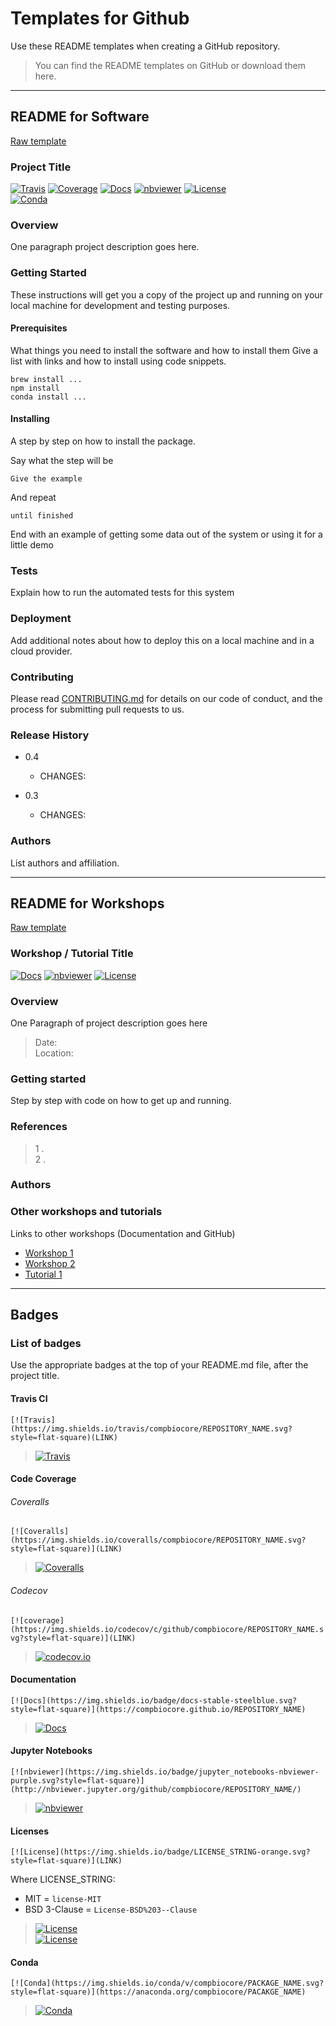 # Templates for Github

Use these README templates when creating a GitHub repository.
> You can find the README templates on GitHub or download them here.

___

## README for Software
[Raw template](https://raw.githubusercontent.com/compbiocore/cbc-documentation-templates/master/docs/README_template_software.md)

### Project Title


[![Travis](https://img.shields.io/travis/compbiocore/cbc-documentation-templates.svg?style=flat-square)](https://travis-ci.org/compbiocore/cbc-documentation-templates)
[![Coverage](https://img.shields.io/coveralls/github/jekyll/jekyll.svg?style=flat-square)](http://www.coverage.com) [![Docs](https://img.shields.io/badge/docs-stable-blue.svg?style=flat-square)](https://compbiocore.github.io/cbc-documentation-templates)
[![nbviewer](https://img.shields.io/badge/jupyter_notebooks-nbviewer-purple.svg?style=flat-square)](http://nbviewer.jupyter.org/github/compbiocore/.../master/docs/src/notebooks/)
[![License](https://img.shields.io/badge/license-MIT-orange.svg?style=flat-square)](https://raw.githubusercontent.com/compbiocore/cbc-documentation-templates/master/LICENSE.md)  
[![Conda](https://img.shields.io/conda/v/compbiocore/optitype.svg?style=flat-square)](https://anaconda.org/compbiocore/optitype)


### Overview
One paragraph project description goes here.

### Getting Started

These instructions will get you a copy of the project up and running on your local machine for development and testing purposes.

#### Prerequisites

What things you need to install the software and how to install them
Give a list with links and how to install using code snippets.

```
brew install ...
npm install
conda install ...
```

#### Installing

A step by step on how to install the package.

Say what the step will be

```
Give the example
```

And repeat

```
until finished
```

End with an example of getting some data out of the system or using it for a little demo

### Tests

Explain how to run the automated tests for this system


### Deployment

Add additional notes about how to deploy this on a local machine and in a cloud provider.


### Contributing

Please read [CONTRIBUTING.md](link) for details on our code of conduct, and the process for submitting pull requests to us.

### Release History
- 0.4
  - CHANGES:  

- 0.3
  - CHANGES:


### Authors

List authors and affiliation.

___

## README for Workshops

[Raw template](https://raw.githubusercontent.com/compbiocore/cbc-documentation-templates/master/docs/README_template_workshop.md)

### Workshop / Tutorial Title


[![Docs](https://img.shields.io/badge/docs-stable-blue.svg?style=flat-square)](https://compbiocore.github.io/cbc-documentation-templates)
[![nbviewer](https://img.shields.io/badge/jupyter_notebooks-nbviewer-purple.svg?style=flat-square)](http://nbviewer.jupyter.org/github/compbiocore/.../master/docs/src/notebooks/)
[![License](https://img.shields.io/badge/license-MIT-orange.svg?style=flat-square)](https://raw.githubusercontent.com/compbiocore/cbc-documentation-templates/master/LICENSE.md)

### Overview
One Paragraph of project description goes here

> Date:  
> Location:

### Getting started

Step by step with code on how to get up and running.

###  References  

> 1 .  
> 2 .

### Authors


### Other workshops and tutorials

Links to other workshops (Documentation and GitHub)  

- [Workshop 1](site)  
- [Workshop 2](site)  
- [Tutorial 1](site)

___

## Badges

### List of badges

Use the appropriate badges at the top of your README.md file, after the project title.

#### Travis CI  
`[![Travis](https://img.shields.io/travis/compbiocore/REPOSITORY_NAME.svg?style=flat-square)(LINK)`
> [![Travis](https://img.shields.io/travis/compbiocore/cbc-documentation-templates.svg?style=flat-square)](https://travis-ci.org/compbiocore/cbc-documentation-templates)  

#### Code Coverage
###### Coveralls   
`[![Coveralls](https://img.shields.io/coveralls/compbiocore/REPOSITORY_NAME.svg?style=flat-square)](LINK)`
> [![Coveralls](https://img.shields.io/coveralls/github/jekyll/jekyll.svg?style=flat-square)](http://www.coverage.com)  


###### Codecov
`[![coverage](https://img.shields.io/codecov/c/github/compbiocore/REPOSITORY_NAME.svg?style=flat-square)](LINK)`
> [![codecov.io](https://img.shields.io/codecov/c/github/bcbi/AUC.jl.svg?style=flat-square)]()

#### Documentation
`[![Docs](https://img.shields.io/badge/docs-stable-steelblue.svg?style=flat-square)](https://compbiocore.github.io/REPOSITORY_NAME)`
> [![Docs](https://img.shields.io/badge/docs-stable-steelblue.svg?style=flat-square)](https://compbiocore.github.io/cbc-documentation-templates)  


#### Jupyter Notebooks
`[![nbviewer](https://img.shields.io/badge/jupyter_notebooks-nbviewer-purple.svg?style=flat-square)](http://nbviewer.jupyter.org/github/compbiocore/REPOSITORY_NAME/)`
> [![nbviewer](https://img.shields.io/badge/jupyter_notebooks-nbviewer-purple.svg?style=flat-square)](http://nbviewer.jupyter.org/github/compbiocore/.../master/docs/src/notebooks/)

#### Licenses
`[![License](https://img.shields.io/badge/LICENSE_STRING-orange.svg?style=flat-square)](LINK)`  

Where LICENSE_STRING:  
- MIT = `license-MIT`  
- BSD 3-Clause = `License-BSD%203--Clause`

> [![License](https://img.shields.io/badge/license-MIT-orange.svg?style=flat-square)](https://raw.githubusercontent.com/compbiocore/cbc-documentation-templates/master/LICENSE.md)  
> [![License](https://img.shields.io/badge/License-BSD%203--Clause-orange.svg?style=flat-square)](https://opensource.org/licenses/BSD-3-Clause)

#### Conda
`[![Conda](https://img.shields.io/conda/v/compbiocore/PACKAGE_NAME.svg?style=flat-square)](https://anaconda.org/compbiocore/PACAKGE_NAME)`

> [![Conda](https://img.shields.io/conda/v/compbiocore/optitype.svg?style=flat-square)](https://anaconda.org/compbiocore/optitype)
